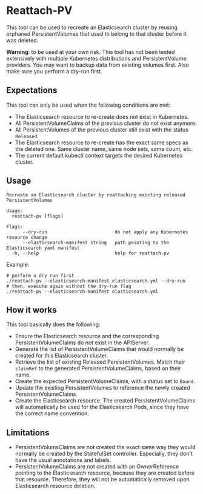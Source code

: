 # Reattach-PV

This tool can be used to recreate an Elasticsearch cluster by reusing orphaned PersistentVolumes that used to belong to that cluster before it was deleted.

**Warning**: to be used at your own risk. This tool has not been tested extensively with multiple Kubernetes distributions and PersistentVolume providers. You may want to backup data from existing volumes first. Also make sure you perform a dry-run first.

## Expectations

This tool can only be used when the following conditions are met:

* The Elasticsearch resource to re-create does not exist in Kubernetes.
* All PersistentVolumeClaims of the previous cluster do not exist anymore.
* All PersistentVolumes of the previous cluster still exist with the status `Released`.
* The Elasticsearch resource to re-create has the exact same specs as the deleted one. Same cluster name, same node sets, same count, etc.
* The current default kubectl context targets the desired Kubernetes cluster.

## Usage

```
Recreate an Elasticsearch cluster by reattaching existing released PersistentVolumes

Usage:
  reattach-pv [flags]

Flags:
      --dry-run                         do not apply any Kubernetes resource change
      --elasticsearch-manifest string   path pointing to the Elasticsearch yaml manifest
  -h, --help                            help for reattach-pv
```

Example:

```
# perform a dry run first
./reattach-pv --elasticsearch-manifest elasticsearch.yml --dry-run
# then, execute again without the dry-run flag
./reattach-pv --elasticsearch-manifest elasticsearch.yml
```

## How it works

This tool basically does the following:

* Ensure the Elasticsearch resource and the corresponding PersistentVolumeClaims do not exist in the APIServer.
* Generate the list of PersistentVolumeClaims that would normally be created for this Elasticsearch cluster.
* Retrieve the list of existing Released PersistentVolumes. Match their `claimRef` to the generated PersistentVolumeClaims, based on their name.
* Create the expected PersistentVolumeClaims, with a status set to `Bound`.
* Update the existing PersistentVolumes to reference the newly created PersistentVolumeClaims.
* Create the Elasticsearch resource. The created PersistentVolumeClaims will automatically be used for the Elasticsearch Pods, since they have the correct name convention.

## Limitations

* PersistentVolumsClaims are not created the exact same way they would normally be created by the StatefulSet controller. Especially, they don't have the usual annotations and labels.
* PersistentVolumeClaims are not created with an OwnerReference pointing to the Elasticsearch resource, because they are created before that resource. Therefore, they will not be automatically removed upon Elasticsearch resource deletion.
